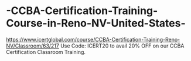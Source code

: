 # -CCBA-Certification-Training-Course-in-Reno-NV-United-States-
https://www.icertglobal.com/course/CCBA-Certification-Training-Reno-NV/Classroom/63/217           Use Code: ICERT20 to avail 20% OFF on our CCBA Certification Classroom Training.
